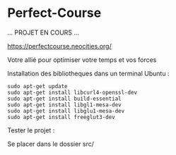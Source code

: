 # Perfect-Course

... PROJET EN COURS ...

https://perfectcourse.neocities.org/

Votre allié pour optimiser votre temps et vos forces

<p>Installation des bibliotheques dans un terminal Ubuntu :</p>
<code>sudo apt-get update</code><br>
<code>sudo apt-get install libcurl4-openssl-dev</code><br>
<code>sudo apt-get install build-essential</code><br>
<code>sudo apt-get install libgl1-mesa-dev</code><br>
<code>sudo apt-get install libglu1-mesa-dev</code><br>
<code>sudo apt-get install freeglut3-dev</code><br>


Tester le projet : 

Se placer dans le dossier src/

